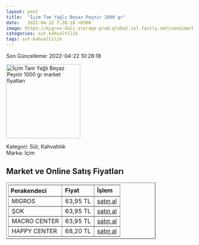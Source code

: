 ```yaml
---
layout: post
title:  "İçim Tam Yağlı Beyaz Peynir 1000 gr"
date:   2022-04-22 7:28:18 +0300
image: https://migros-dali-storage-prod.global.ssl.fastly.net/sanalmarket/product/10016000/10016000-65057c-1650x1650.jpg
categories: sut-kahvaltilik
tags: sut-kahvaltilik
---
```


Son Güncelleme: 2022-04-22 10:28:18

<img src="https://migros-dali-storage-prod.global.ssl.fastly.net/sanalmarket/product/10016000/10016000-65057c-1650x1650.jpg" width="200" alt="İçim Tam Yağlı Beyaz Peynir 1000 gr market fiyatları" />

Kategori: Süt, Kahvaltılık
<br />
Marka: İçim

<h2>Market ve Online Satış Fiyatları</h2>

<table border="1" style="padding: 5px;width:80%;">
  <tr>
    <td style="padding: 5px;"><strong>Perakendeci</strong></td>
    <td><strong>Fiyat</strong></td>
    <td><strong>İşlem</strong></td>
  </tr>
  <tr>
              <td title="Migros">MIGROS</td>
              <td>63,95 TL</td>
              <td><a title="Migros" target="_blank" href="https://www.migros.com.tr/icim-tam-yagli-beyaz-peynir-1000-g-p-98d500">satın al</a></td>
            </tr><tr>
              <td title="Şok">ŞOK</td>
              <td>63,95 TL</td>
              <td><a title="Şok" target="_blank" href="https://www.sokmarket.com.tr/tam-yagli-beyaz-peynir-1000-gr-p-3640/">satın al</a></td>
            </tr><tr>
              <td title="Macro Center">MACRO CENTER</td>
              <td>63,95 TL</td>
              <td><a title="Macro Center" target="_blank" href="https://www.macrocenter.com.tr/icim-tam-yagli-beyaz-peynir-1000-g-p-98d500">satın al</a></td>
            </tr><tr>
              <td title="Happy Center">HAPPY CENTER</td>
              <td>68,20 TL</td>
              <td><a title="Happy Center" target="_blank" href="https://www.happycenter.com.tr/D_teksut_Tam_Yagli_Beyaz_Peynir_1000_Gr">satın al</a></td>
            </tr>
</table>
